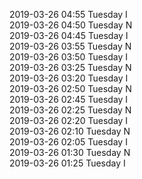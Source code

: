 2019-03-26 04:55 Tuesday  I  
2019-03-26 04:50 Tuesday  N  
2019-03-26 04:45 Tuesday  I  
2019-03-26 03:55 Tuesday  N  
2019-03-26 03:50 Tuesday  I  
2019-03-26 03:25 Tuesday  N  
2019-03-26 03:20 Tuesday  I  
2019-03-26 02:50 Tuesday  N  
2019-03-26 02:45 Tuesday  I  
2019-03-26 02:25 Tuesday  N  
2019-03-26 02:20 Tuesday  I  
2019-03-26 02:10 Tuesday  N  
2019-03-26 02:05 Tuesday  I  
2019-03-26 01:30 Tuesday  N  
2019-03-26 01:25 Tuesday  I  
